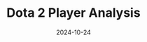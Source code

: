 ---
title: "Dota 2 Player Analysis"
type: "notebooks"
layout: "single"
notebook: "dota2-player-analysis"
date: 2024-10-24
time: 19:00
categories:
  - notebook
tags:
  - gaming
  - matplotlib
---